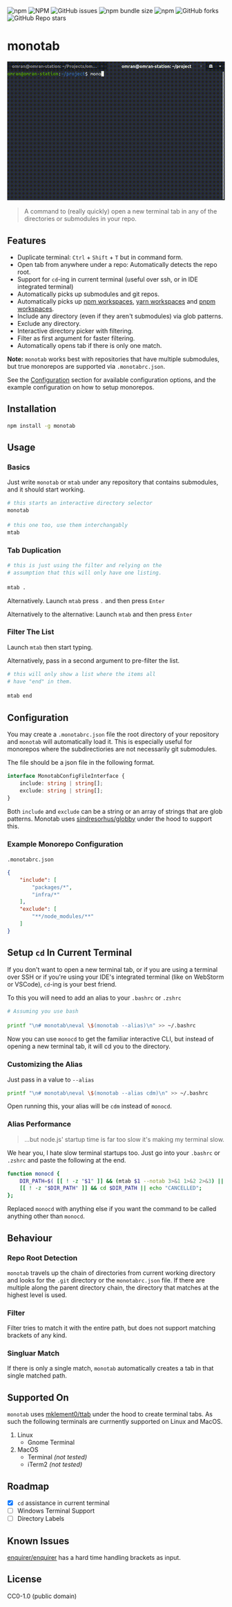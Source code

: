 ![npm](https://img.shields.io/npm/v/monotab)
![NPM](https://img.shields.io/npm/l/monotab)
![GitHub issues](https://img.shields.io/github/issues/omranjamal/monotab)
![npm bundle size](https://img.shields.io/bundlephobia/min/monotab)
![npm](https://img.shields.io/npm/dw/monotab)
![GitHub forks](https://img.shields.io/github/forks/omranjamal/monotab)
![GitHub Repo stars](https://img.shields.io/github/stars/omranjamal/monotab)


# monotab

![monotab demo](https://github.com/omranjamal/monotab/blob/static/monotab-demo.gif?raw=true)

> A command to (really quickly) open a new terminal tab in any of the directories or submodules in your repo.

## Features

- Duplicate terminal: `Ctrl` + `Shift` + `T` but in command form.
- Open tab from anywhere under a repo: Automatically detects the repo root.
- Support for `cd`-ing in current terminal (useful over ssh, or in IDE integrated terminal)
- Automatically picks up submodules and git repos.
- Automatically picks up [npm workspaces](https://docs.npmjs.com/cli/v7/using-npm/workspaces/), [yarn workspaces](https://classic.yarnpkg.com/lang/en/docs/workspaces/) and [pnpm workspaces](https://pnpm.io/pnpm-workspace_yaml).
- Include any directory (even if they aren't submodules) via glob patterns.
- Exclude any directory.
- Interactive directory picker with filtering.
- Filter as first argument for faster filtering.
- Automatically opens tab if there is only one match.

**Note:** `monotab` works best with repositories that have multiple submodules, but true monorepos are supported via `.monotabrc.json`.

See the [Configuration](#configuration) section for available
configuration options, and the example configuration on 
how to setup monorepos.

## Installation

```bash
npm install -g monotab
```

## Usage

### Basics

Just write `monotab` or `mtab` under any repository that contains submodules, and it should start working.

```bash
# this starts an interactive directory selector
monotab

# this one too, use them interchangably
mtab
```

### Tab Duplication

```bash
# this is just using the filter and relying on the
# assumption that this will only have one listing.

mtab .
```

Alternatively. Launch `mtab` press `.` and then press `Enter`

Alternatively to the alternative: Launch `mtab` and then press `Enter`

### Filter The List

Launch `mtab` then start typing.

Alternatively, pass in a second argument to pre-filter
the list.

```bash
# this will only show a list where the items all
# have "end" in them.

mtab end
```

## Configuration

You may create a `.monotabrc.json` file the root
directory of your repository and `monotab` will automatically
load it. This is especially useful for monorepos where
the subdirectiories are not necessarily git submodules.

The file should be a json file in the following format.

```typescript
interface MonotabConfigFileInterface {
    include: string | string[];
    exclude: string | string[];
}
```

Both `include` and `exclude` can be a string or an array of strings
that are glob patterns. Monotab uses [sindresorhus/globby](https://github.com/sindresorhus/globby) under the hood to support this.

### Example Monorepo Configuration

`.monotabrc.json`

```json
{
    "include": [
        "packages/*",
        "infra/*"
    ],
    "exclude": [
        "**/node_modules/**"
    ]
}
```

## Setup `cd` In Current Terminal

If you don't want to open a new terminal tab, or if you are using a terminal over SSH or if you're using your IDE's integrated terminal
(like on WebStorm or VSCode), `cd`-ing is your best friend.

To this you will need to add an alias to your `.bashrc` or `.zshrc`

```bash
# Assuming you use bash

printf "\n# monotab\neval \$(monotab --alias)\n" >> ~/.bashrc
```

Now you can use `monocd` to get the familiar interactive CLI,
but instead of opening a new terminal tab, it will cd you
to the directory.

### Customizing the Alias

Just pass in a value to `--alias`

```bash
printf "\n# monotab\neval \$(monotab --alias cdm)\n" >> ~/.bashrc
```

Open running this, your alias will be `cdm` instead of `monocd`.

### Alias Performance

> ...but node.js' startup time is far too slow
> it's making my terminal slow.

We hear you, I hate slow terminal startups too.
Just go into your `.bashrc` or `.zshrc` and paste the following at the end.

```bash
function monocd {
    DIR_PATH=$( [[ ! -z "$1" ]] && (mtab $1 --notab 3>&1 1>&2 2>&3) || (mtab --notab 3>&1 1>&2 2>&3) );
    [[ ! -z "$DIR_PATH" ]] && cd $DIR_PATH || echo "CANCELLED";
};
```

Replaced `monocd` with anything else if you want the command to be called anything other than `monocd`.

## Behaviour

### Repo Root Detection

`monotab` travels up the chain of directories from current working directory
and looks for the `.git` directory or the `monotabrc.json` file. If there are multiple
along the parent directory chain, the directory that matches at the highest level
is used.

### Filter

Filter tries to match it with the entire path, but does not support matching brackets
of any kind.

### Singluar Match

If there is only a single match, `monotab` automatically creates a tab in that
single matched path.

## Supported On

`monotab` uses [mklement0/ttab](https://github.com/mklement0/ttab)
under the hood to create terminal tabs. As such the following
terminals are currnently supported on Linux and MacOS.

1. Linux
    - Gnome Terminal
2. MacOS
    - Terminal _(not tested)_
    - iTerm2 _(not tested)_

## Roadmap

- [x] `cd` assistance in current terminal
- [ ] Windows Terminal Support
- [ ] Directory Labels

## Known Issues

[enquirer/enquirer](https://github.com/enquirer/enquirer) has a
hard time handling brackets as input.

## License

CC0-1.0 (public domain)